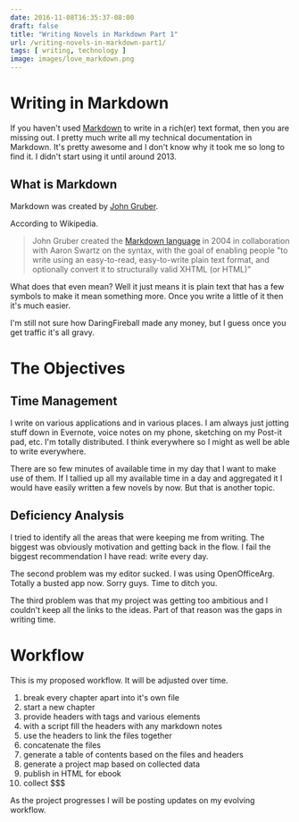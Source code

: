 ```yaml
---
date: 2016-11-08T16:35:37-08:00
draft: false
title: "Writing Novels in Markdown Part 1"
url: /writing-novels-in-markdown-part1/
tags: [ writing, technology ]
image: images/love_markdown.png
---
```


# Writing in Markdown

If you haven't used [Markdown](https://en.wikipedia.org/wiki/Markdown) to write in a rich(er) text format, then you are missing out. I pretty much write all my technical documentation in Markdown. It's pretty awesome and I don't know why it took me so long to find it. I didn't start using it until around 2013.

## What is Markdown

Markdown was created by [John Gruber](https://en.wikipedia.org/wiki/John_Gruber).

According to Wikipedia.

> John Gruber created the [Markdown language](https://daringfireball.net/projects/markdown/) in 2004 in collaboration with Aaron Swartz on the syntax, with the goal of enabling people "to write using an easy-to-read, easy-to-write plain text format, and optionally convert it to structurally valid XHTML (or HTML)”

What does that even mean? Well it just means it is plain text that has a few symbols to make it mean something more. Once you write a little of it then it's much easier.

I'm still not sure how DaringFireball made any money, but I guess once you get traffic it's all gravy.

# The Objectives

## Time Management

I write on various applications and in various places. I am always just jotting stuff down in Evernote, voice notes on my phone, sketching on my Post-it pad, etc.  I'm totally distributed. I think everywhere so I might as well be able to write everywhere.

There are so few minutes of available time in my day that I want to make use of them. If I tallied up all my available time in a day and aggregated it I would have easily written a few novels by now. But that is another topic.

## Deficiency Analysis

I tried to identify all the areas that were keeping me from writing.  The biggest was obviously motivation and getting back in the flow. I fail the biggest recommendation I have read: write every day.

The second problem was my editor sucked. I was using OpenOfficeArg. Totally a busted app now. Sorry guys. Time to ditch you.

The third problem was that my project was getting too ambitious and I couldn't keep all the links to the ideas. Part of that reason was the gaps in writing time.

# Workflow

This is my proposed workflow. It will be adjusted over time.

1. break every chapter apart into it's own file
2. start a new chapter
3. provide headers with tags and various elements
4. with a script fill the headers with any markdown notes
5. use the headers to link the files together
6. concatenate the files
7. generate a table of contents based on the files and headers
8. generate a project map based on collected data
9. publish in HTML for ebook
10. collect $$$

As the project progresses I will be posting updates on my evolving workflow.
